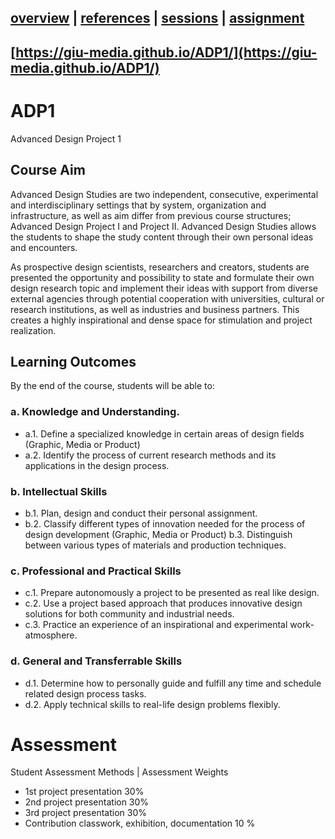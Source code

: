 [overview](README.md) | [references](references.md) | [sessions](sessions.md) | [assignment](assignment.md)
----------------

[https://giu-media.github.io/ADP1/](https://giu-media.github.io/ADP1/)
----------------

# ADP1
Advanced Design Project 1

## Course Aim
Advanced Design Studies are two independent, consecutive, experimental and
interdisciplinary settings that by system, organization and infrastructure, as well as aim differ
from previous course structures; Advanced Design Project I and Project II.
Advanced Design Studies allows the students to shape the study content through their own
personal ideas and encounters.

As prospective design scientists, researchers and creators, students are presented the
opportunity and possibility to state and formulate their own design research topic and
implement their ideas with support from diverse external agencies through potential
cooperation with universities, cultural or research institutions, as well as industries and
business partners. This creates a highly inspirational and dense space for stimulation and
project realization.

## Learning Outcomes
By the end of the course, students will be able to:
### a. Knowledge and Understanding.
* a.1. Define a specialized knowledge in certain areas of design fields (Graphic, Media
or Product)
* a.2. Identify the process of current research methods and its applications in the design
process.
### b. Intellectual Skills
* b.1. Plan, design and conduct their personal assignment.
* b.2. Classify different types of innovation needed for the process of design development
(Graphic, Media or Product)
b.3. Distinguish between various types of materials and production techniques.
### c. Professional and Practical Skills
* c.1. Prepare autonomously a project to be presented as real like design.
* c.2. Use a project based approach that produces innovative design solutions for both
community and industrial needs.
* c.3. Practice an experience of an inspirational and experimental work-atmosphere.
### d. General and Transferrable Skills
* d.1. Determine how to personally guide and fulfill any time and schedule related design
process tasks.
* d.2. Apply technical skills to real-life design problems flexibly.

# Assessment
Student Assessment Methods |  Assessment Weights
* 1st project presentation 30%
* 2nd project presentation 30%
* 3rd project presentation 30%
* Contribution classwork, exhibition, documentation 10 %
